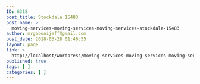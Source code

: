 ```yaml
---
ID: 6318
post_title: Stockdale 15483
post_name: >
  moving-services-moving-services-moving-services-stockdale-15483
author: mrgabonijeff@gmail.com
post_date: 2018-03-28 01:46:55
layout: page
link: >
  http://localhost/wordpress/moving-services-moving-services-moving-services-stockdale-15483/
published: true
tags: [ ]
categories: [ ]
---
```

